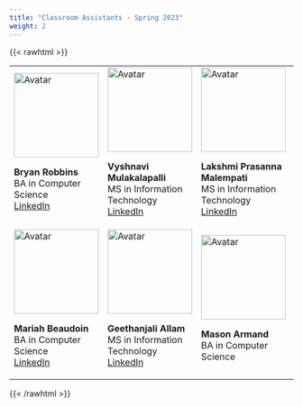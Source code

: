 ```yaml
---
title: "Classroom Assistants - Spring 2023"
weight: 2
---
```


{{< rawhtml >}}
<div class="row">
<link rel="stylesheet" href="/assets/css/custom.css">
<table >
<tr>
  <td>
  <link rel="stylesheet" href="/assets/css/custom.css">
  <img class = "myImage" src="bryan.jpeg" alt="Avatar" style="width:150px;height:150px;">
  <p class= "heading"> <b>Bryan Robbins</b><br/>
  BA in Computer Science<br/>
  <a href="https://www.linkedin.com/in/bryan-robbins-03a030100/">LinkedIn</a></p>
  </td>
  <td>
  <link rel="stylesheet" href="/assets/css/custom.css">
  <img class = "myImage" src="vyshnavi.png" alt="Avatar" style="width:150px;height:150px;">
  <p class= "heading"><b>Vyshnavi Mulakalapalli</b><br/>
  MS in Information Technology<br/>
  <a href="https://www.linkedin.com/in/vyshnavi-mulakalapalli-178286194/">LinkedIn</a></p>
  </td>
  <td>
  <link rel="stylesheet" href="/assets/css/custom.css">
  <img class = "myImage" src="prasanna.png" alt="Avatar" style="width:150px;height:150px;">
  <p class= "heading"><b>Lakshmi Prasanna Malempati</b><br/>
  MS in Information Technology<br/>
  <a href="https://www.linkedin.com/in/lakshmi-prasanna-malempati-89a50b154/">LinkedIn</a></p>
  </td>
  <td>
  <link rel="stylesheet" href="/assets/css/custom.css">
  <img class = "myImage" src="prudhvi.png" alt="Avatar" style="width:150px;height:150px;">
  <p class= "heading"><b>Prudhvi Krishna Gangavarapu</b><br/>
  MS in Information Technology<br/>
  <a href="https://www.linkedin.com/in/prudhvi-krishna-gangavarapu-1120a314b/">LinkedIn</a></p>
  </td>
</tr>
<tr>
  <td>
  <link rel="stylesheet" href="/assets/css/custom.css">
  <img class = "myImage" src="mariah.jpg" alt="Avatar" style="width:150px;height:150px;">
  <p class= "heading"><b>Mariah Beaudoin </b><br/>
  BA in Computer Science<br/>
  <a href="https://www.linkedin.com/in/mariah-beaudoin-b61ba621b">LinkedIn</a></p>
  </td>
  <td>
  <link rel="stylesheet" href="/assets/css/custom.css">
  <img class = "myImage" src="geetha.png" alt="Avatar" style="width:150px;height:150px;">
  <p class= "heading"><b>Geethanjali Allam </b><br/>
  MS in Information Technology<br/>
  <a href="https://www.linkedin.com/in/allam-geethanjali-4292a41a9/">LinkedIn</a></p>
  </td>
  <td>
  <link rel="stylesheet" href="/assets/css/custom.css">
  <img class = "myImage" src="mason.png" alt="Avatar" style="width:150px;height:150px;">
  <p class= "heading"><b>Mason Armand </b><br/>
  BA in Computer Science<br/>
  </p>
  </td>
</tr>
</table>
</div>
{{< /rawhtml >}}